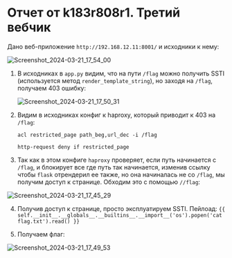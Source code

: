 # Отчет от k183r808r1. Третий вебчик

Дано веб-приложение `http://192.168.12.11:8001/` и исходники к нему:

![Screenshot_2024-03-21_17_54_00](https://github.com/shersh-is/nto_k183r808r1/assets/81306107/a322edf8-476c-4070-bcc0-c346799dacb9)

1. В исходниках в `app.py` видим, что на пути `/flag` можно получить SSTI (используется метод `render_template_string`), но заходя на `/flag`, получаем 403 ошибку:

   ![Screenshot_2024-03-21_17_50_31](https://github.com/shersh-is/nto_k183r808r1/assets/81306107/a6757ef0-c375-4d5d-af5b-92cf92020056)

2. Видим в исходниках конфиг к haproxy, который приводит к 403 на `/flag`:
   
   `acl restricted_page path_beg,url_dec -i /flag`
   
    `http-request deny if restricted_page`

3. Так как в этом конфиге `haproxy` проверяет, если путь начинается с `/flag`, и блокирует все где путь так начинается, изменив ссылку чтобы `flask` отрендерил ее также, но она начиналась не со `/flag`, мы получим доступ к странице. Обходим это с помощью `//flag`:

![Screenshot_2024-03-21_17_45_29](https://github.com/shersh-is/nto_k183r808r1/assets/81306107/dd7e7211-5368-47da-a1f9-92c2b711a816)

4. Получив доступ к странице, просто эксплуатируем SSTI. Пейлоад: `{{ self.__init__.__globals__.__builtins__.__import__('os').popen('cat flag.txt').read() }}`

5. Получаем флаг:

![Screenshot_2024-03-21_17_49_53](https://github.com/shersh-is/nto_k183r808r1/assets/81306107/ec2ac413-12bc-4b17-85d4-b9ed12a74262)
